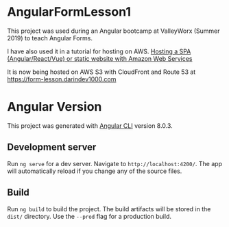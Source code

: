 # AngularFormLesson1

This project was used during an Angular bootcamp at ValleyWorx (Summer 2019) to teach Angular Forms.

I have also used it in a tutorial for hosting on AWS. [Hosting a SPA (Angular/React/Vue) or static website with Amazon Web Services](https://medium.com/@darindev1000/hosting-angular-or-a-static-website-with-amazon-web-services-625d564b3464?source=friends_link&sk=b4864a042d6af15e13ed3f58c7d612e1)

It is now being hosted on AWS S3 with CloudFront and Route 53 at https://form-lesson.darindev1000.com

# Angular Version

This project was generated with [Angular CLI](https://github.com/angular/angular-cli) version 8.0.3.

## Development server

Run `ng serve` for a dev server. Navigate to `http://localhost:4200/`. The app will automatically reload if you change any of the source files.

## Build

Run `ng build` to build the project. The build artifacts will be stored in the `dist/` directory. Use the `--prod` flag for a production build.
